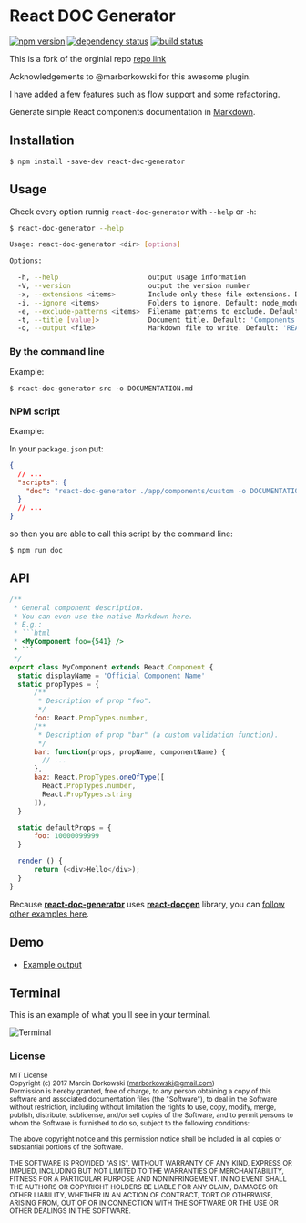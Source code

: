 # React DOC Generator
[![npm version](https://img.shields.io/npm/v/react-doc-generator.svg?style=flat-square)](https://www.npmjs.com/package/react-doc-generator)
[![dependency status](https://img.shields.io/david/marborkowski/react-doc-generator.svg?style=flat-square)](https://david-dm.org/marborkowski/react-doc-generator)
[![build status](https://img.shields.io/travis/marborkowski/react-doc-generator.svg?style=flat-square)](https://travis-ci.org/marborkowski/react-doc-generator)

This is a fork of the orginial repo [repo link](https://github.com/marborkowski/react-doc-generator)

Acknowledgements to @marborkowski for this awesome plugin.

I have added a few features such as flow support and some refactoring.

Generate simple React components documentation in [Markdown](https://github.com/adam-p/markdown-here/wiki/Markdown-Cheatsheet).

## Installation

`$ npm install -save-dev react-doc-generator`

## Usage

Check every option runnig `react-doc-generator` with `--help` or `-h`:

```bash
$ react-doc-generator --help

Usage: react-doc-generator <dir> [options]

Options:

  -h, --help                      output usage information
  -V, --version                   output the version number
  -x, --extensions <items>        Include only these file extensions. Default: js,jsx
  -i, --ignore <items>            Folders to ignore. Default: node_modules,__tests__,__mocks__
  -e, --exclude-patterns <items>  Filename patterns to exclude. Default: []
  -t, --title [value]>            Document title. Default: 'Components'
  -o, --output <file>             Markdown file to write. Default: 'README.MD'
```

### By the command line

Example:

`$ react-doc-generator src -o DOCUMENTATION.md`

### NPM script

Example:

In your `package.json` put:
```json
{
  // ...
  "scripts": {
    "doc": "react-doc-generator ./app/components/custom -o DOCUMENTATION.md"
  }
  // ...
}
```

so then you are able to call this script by the command line:

`$ npm run doc`

## API

```js
/**
 * General component description.
 * You can even use the native Markdown here.
 * E.g.:
 * ```html
 * <MyComponent foo={541} />
 * ```
 */
export class MyComponent extends React.Component {
  static displayName = 'Official Component Name'
  static propTypes = {
      /**
       * Description of prop "foo".
       */
      foo: React.PropTypes.number,
      /**
       * Description of prop "bar" (a custom validation function).
       */
      bar: function(props, propName, componentName) {
        // ...
      },
      baz: React.PropTypes.oneOfType([
        React.PropTypes.number,
        React.PropTypes.string
      ]),
  }

  static defaultProps = {
      foo: 10000099999
  }

  render () {
      return (<div>Hello</div>);
  }
}
```

Because [**react-doc-generator**](https://github.com/marborkowski/react-doc-generator) uses [**react-docgen**](https://github.com/reactjs/react-docgen) library, you can [follow other examples here](https://github.com/reactjs/react-docgen).

## Demo

  * [Example output](https://github.com/marborkowski/react-doc-generator/blob/master/demo/DOCUMENTATION.md)

## Terminal

This is an example of what you'll see in your terminal.

![Terminal](https://raw.githubusercontent.com/marborkowski/react-doc-generator/master/demo/terminal.png)

### License

<sub>MIT License</sub>  
<sub>Copyright (c) 2017 Marcin Borkowski (<marborkowski@gmail.com>)</sub>  
<sub>Permission is hereby granted, free of charge, to any person obtaining a copy
of this software and associated documentation files (the "Software"), to deal
in the Software without restriction, including without limitation the rights
to use, copy, modify, merge, publish, distribute, sublicense, and/or sell
copies of the Software, and to permit persons to whom the Software is
furnished to do so, subject to the following conditions:</sub>

<sub>The above copyright notice and this permission notice shall be included in all
copies or substantial portions of the Software.</sub>

<sub>THE SOFTWARE IS PROVIDED "AS IS", WITHOUT WARRANTY OF ANY KIND, EXPRESS OR
IMPLIED, INCLUDING BUT NOT LIMITED TO THE WARRANTIES OF MERCHANTABILITY,
FITNESS FOR A PARTICULAR PURPOSE AND NONINFRINGEMENT. IN NO EVENT SHALL THE
AUTHORS OR COPYRIGHT HOLDERS BE LIABLE FOR ANY CLAIM, DAMAGES OR OTHER
LIABILITY, WHETHER IN AN ACTION OF CONTRACT, TORT OR OTHERWISE, ARISING FROM,
OUT OF OR IN CONNECTION WITH THE SOFTWARE OR THE USE OR OTHER DEALINGS IN THE
SOFTWARE.</sub>

